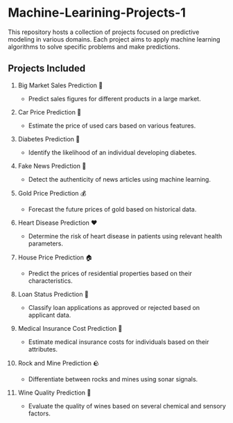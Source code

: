 # Machine-Learining-Projects-1



This repository hosts a collection of projects focused on predictive modeling in various domains. Each project aims to apply machine learning algorithms to solve specific problems and make predictions.

## Projects Included

1. Big Market Sales Prediction 🛒
   - Predict sales figures for different products in a large market.

2. Car Price Prediction 🚗
   - Estimate the price of used cars based on various features.

3. Diabetes Prediction 💉
   - Identify the likelihood of an individual developing diabetes.

4. Fake News Prediction 📰
   - Detect the authenticity of news articles using machine learning.

5. Gold Price Prediction 💰
   - Forecast the future prices of gold based on historical data.

6. Heart Disease Prediction ❤️
   - Determine the risk of heart disease in patients using relevant health parameters.

7. House Price Prediction 🏠
   - Predict the prices of residential properties based on their characteristics.

8. Loan Status Prediction 💸
   - Classify loan applications as approved or rejected based on applicant data.

9. Medical Insurance Cost Prediction 💊
   - Estimate medical insurance costs for individuals based on their attributes.

10. Rock and Mine Prediction 🪨️ 
    - Differentiate between rocks and mines using sonar signals.

11. Wine Quality Prediction 🍷
    - Evaluate the quality of wines based on several chemical and sensory factors.

